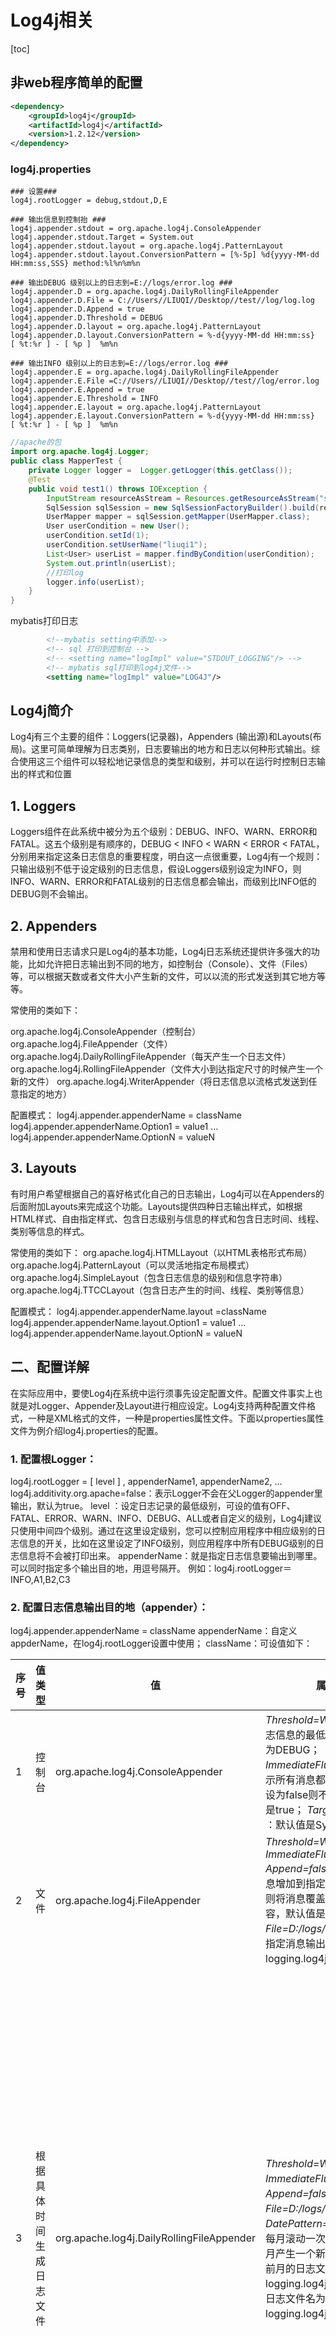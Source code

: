 # Log4j相关

[toc]

## 非web程序简单的配置

```xml
<dependency>
    <groupId>log4j</groupId>
    <artifactId>log4j</artifactId>
    <version>1.2.12</version>
</dependency>
```

### log4j.properties

```properties
### 设置###
log4j.rootLogger = debug,stdout,D,E

### 输出信息到控制抬 ###
log4j.appender.stdout = org.apache.log4j.ConsoleAppender
log4j.appender.stdout.Target = System.out
log4j.appender.stdout.layout = org.apache.log4j.PatternLayout
log4j.appender.stdout.layout.ConversionPattern = [%-5p] %d{yyyy-MM-dd HH:mm:ss,SSS} method:%l%n%m%n

### 输出DEBUG 级别以上的日志到=E://logs/error.log ###
log4j.appender.D = org.apache.log4j.DailyRollingFileAppender
log4j.appender.D.File = C://Users//LIUQI//Desktop//test//log/log.log
log4j.appender.D.Append = true
log4j.appender.D.Threshold = DEBUG 
log4j.appender.D.layout = org.apache.log4j.PatternLayout
log4j.appender.D.layout.ConversionPattern = %-d{yyyy-MM-dd HH:mm:ss}  [ %t:%r ] - [ %p ]  %m%n

### 输出INFO 级别以上的日志到=E://logs/error.log ###
log4j.appender.E = org.apache.log4j.DailyRollingFileAppender
log4j.appender.E.File =C://Users//LIUQI//Desktop//test//log/error.log 
log4j.appender.E.Append = true
log4j.appender.E.Threshold = INFO 
log4j.appender.E.layout = org.apache.log4j.PatternLayout
log4j.appender.E.layout.ConversionPattern = %-d{yyyy-MM-dd HH:mm:ss}  [ %t:%r ] - [ %p ]  %m%n
```

```java
//apache的包
import org.apache.log4j.Logger;
public class MapperTest {
    private Logger logger =  Logger.getLogger(this.getClass());
    @Test
    public void test1() throws IOException {
        InputStream resourceAsStream = Resources.getResourceAsStream("sqlMapConfig.xml");
        SqlSession sqlSession = new SqlSessionFactoryBuilder().build(resourceAsStream).openSession();
        UserMapper mapper = sqlSession.getMapper(UserMapper.class);
        User userCondition = new User();
        userCondition.setId(1);
        userCondition.setUserName("liuqi1");
        List<User> userList = mapper.findByCondition(userCondition);
        System.out.println(userList);
        //打印log
        logger.info(userList);
    }
}
```

mybatis打印日志

```xml
        <!--mybatis setting中添加-->
        <!-- sql 打印到控制台 -->
        <!-- <setting name="logImpl" value="STDOUT_LOGGING"/> -->
        <!-- mybatis sql打印到log4j文件-->
        <setting name="logImpl" value="LOG4J"/>
```



## Log4j简介

Log4j有三个主要的组件：Loggers(记录器)，Appenders (输出源)和Layouts(布局)。这里可简单理解为日志类别，日志要输出的地方和日志以何种形式输出。综合使用这三个组件可以轻松地记录信息的类型和级别，并可以在运行时控制日志输出的样式和位置

## 1. Loggers

Loggers组件在此系统中被分为五个级别：DEBUG、INFO、WARN、ERROR和FATAL。这五个级别是有顺序的，DEBUG < INFO < WARN < ERROR < FATAL，分别用来指定这条日志信息的重要程度，明白这一点很重要，Log4j有一个规则：只输出级别不低于设定级别的日志信息，假设Loggers级别设定为INFO，则INFO、WARN、ERROR和FATAL级别的日志信息都会输出，而级别比INFO低的DEBUG则不会输出。

## 2. Appenders

禁用和使用日志请求只是Log4j的基本功能，Log4j日志系统还提供许多强大的功能，比如允许把日志输出到不同的地方，如控制台（Console）、文件（Files）等，可以根据天数或者文件大小产生新的文件，可以以流的形式发送到其它地方等等。

常使用的类如下：

org.apache.log4j.ConsoleAppender（控制台）
org.apache.log4j.FileAppender（文件）
org.apache.log4j.DailyRollingFileAppender（每天产生一个日志文件）
org.apache.log4j.RollingFileAppender（文件大小到达指定尺寸的时候产生一个新的文件）
org.apache.log4j.WriterAppender（将日志信息以流格式发送到任意指定的地方）

配置模式：
log4j.appender.appenderName = className
log4j.appender.appenderName.Option1 = value1
…
log4j.appender.appenderName.OptionN = valueN

## 3. Layouts

有时用户希望根据自己的喜好格式化自己的日志输出，Log4j可以在Appenders的后面附加Layouts来完成这个功能。Layouts提供四种日志输出样式，如根据HTML样式、自由指定样式、包含日志级别与信息的样式和包含日志时间、线程、类别等信息的样式。

常使用的类如下：
org.apache.log4j.HTMLLayout（以HTML表格形式布局）
org.apache.log4j.PatternLayout（可以灵活地指定布局模式）
org.apache.log4j.SimpleLayout（包含日志信息的级别和信息字符串）
org.apache.log4j.TTCCLayout（包含日志产生的时间、线程、类别等信息）

配置模式：
log4j.appender.appenderName.layout =className
log4j.appender.appenderName.layout.Option1 = value1
…
log4j.appender.appenderName.layout.OptionN = valueN

## 二、配置详解

在实际应用中，要使Log4j在系统中运行须事先设定配置文件。配置文件事实上也就是对Logger、Appender及Layout进行相应设定。Log4j支持两种配置文件格式，一种是XML格式的文件，一种是properties属性文件。下面以properties属性文件为例介绍log4j.properties的配置。

### 1. 配置根Logger：

log4j.rootLogger = [ level ] , appenderName1, appenderName2, …
log4j.additivity.org.apache=false：表示Logger不会在父Logger的appender里输出，默认为true。
level ：设定日志记录的最低级别，可设的值有OFF、FATAL、ERROR、WARN、INFO、DEBUG、ALL或者自定义的级别，Log4j建议只使用中间四个级别。通过在这里设定级别，您可以控制应用程序中相应级别的日志信息的开关，比如在这里设定了INFO级别，则应用程序中所有DEBUG级别的日志信息将不会被打印出来。
appenderName：就是指定日志信息要输出到哪里。可以同时指定多个输出目的地，用逗号隔开。
例如：log4j.rootLogger＝INFO,A1,B2,C3

### 2. 配置日志信息输出目的地（appender）：

log4j.appender.appenderName = className
appenderName：自定义appderName，在log4j.rootLogger设置中使用；
className：可设值如下：

| 序号 | 值类型                                 | 值                                        | 属性值                                                       | 备注                                                         |
| ---- | -------------------------------------- | ----------------------------------------- | ------------------------------------------------------------ | ------------------------------------------------------------ |
| 1    | 控制台                                 | org.apache.log4j.ConsoleAppender          | *Threshold=WARN* ：指定日志信息的最低输出级别，默认为DEBUG； *ImmediateFlush=true* ：表示所有消息都会被立即输出，设为false则不输出，默认值是true； *Target=System.err* ：默认值是System.out。 |                                                              |
| 2    | 文件                                   | org.apache.log4j.FileAppender             | *Threshold=WARN*; *ImmediateFlush=true*; *Append=false*：true表示消息增加到指定文件中，false则将消息覆盖指定的文件内容，默认值是true; *File=D:/logs/logging.log4j*：指定消息输出到logging.log4j文件中。 |                                                              |
| 3    | 根据具体时间生成日志文件               | org.apache.log4j.DailyRollingFileAppender | *Threshold=WARN*； *ImmediateFlush=true*； *Append=false*； *File=D:/logs/logging.log4j*； *DatePattern=’.'yyyy-MM*：每月滚动一次日志文件，即每月产生一个新的日志文件。当前月的日志文件名为logging.log4j，前一个月的日志文件名为logging.log4j.yyyy-MM。 | 另外，也可以指定按周、天、时、分等来滚动日志文件，对应的格式如下： ’.‘yyyy-MM：每月 ’.‘yyyy-ww：每周 ’.‘yyyy-MM-dd：每天 ’.‘yyyy-MM-dd-a：每天两次 ’.‘yyyy-MM-dd-HH：每小时 ’.'yyyy-MM-dd-HH-mm：每分钟 |
| 4    | 根据指定大小生成日志文件               | org.apache.log4j.RollingFileAppender      | *Threshold=WARN*； *ImmediateFlush=true*； *Append=false*； *File=D:/logs/logging.log4j*； *MaxFileSize=100KB*：后缀可以是KB, MB 或者GB。在日志文件到达该大小时，将会自动滚动，即将原来的内容移到logging.log4j.1文件中； *MaxBackupIndex=2*：指定可以产生的滚动文件的最大数，例如，设为2则可以产生logging.log4j.1，logging.log4j.2两个滚动文件和一个logging.log4j文件。 |                                                              |
| 5    | 将日志信息以流格式发送到任意指定的地方 | org.apache.log4j.WriterAppender           | ？                                                           |                                                              |

### 3. 配置日志信息的输出格式（Layout）：

log4j.appender.appenderName.layout=className
className：可设值如下：

| 序号 | 类型                                   | 值                             | 属性                                                         |
| ---- | -------------------------------------- | ------------------------------ | ------------------------------------------------------------ |
| 1    | 以HTML表格形式布局                     | org.apache.log4j.HTMLLayout    | *LocationInfo=true*：输出java文件名称和行号，默认值是false; *Title=My Logging*： 默认值是Log4J Log Messages。 |
| 2    | 可以灵活地指定布局模式                 | org.apache.log4j.PatternLayout | *ConversionPattern=%m%n*：设定以怎样的格式显示消息。         |
| 3    | 包含日志信息的级别和信息字符串         | org.apache.log4j.SimpleLayout  | ?                                                            |
| 4    | 包含日志产生的时间、线程、类别等等信息 | org.apache.log4j.TTCCLayout    | ?                                                            |

**格式化符号说明：**

| 符号 | 说明                                                         |
| ---- | ------------------------------------------------------------ |
| %p   | 输出日志信息的优先级，即DEBUG，INFO，WARN，ERROR，FATAL。    |
| %d   | 输出日志时间点的日期或时间，默认格式为ISO8601，也可以在其后指定格式，如：%d{yyyy/MM/dd HH:mm:ss,SSS}。 |
| %r   | 输出自应用程序启动到输出该log信息耗费的毫秒数。              |
| %t   | 输出产生该日志事件的线程名。                                 |
| %l   | 输出日志事件的发生位置，相当于%c.%M(%F:%L)的组合，包括类全名、方法、文件名以及在代码中的行数。 例如：test.TestLog4j.main(TestLog4j.java:10)。 |
| %c   | 输出日志信息所属的类目，通常就是所在类的全名。               |
| %M   | 输出产生日志信息的方法名。                                   |
| %F   | 输出日志消息产生时所在的文件名称。                           |
| %L   | 输出代码中的行号。                                           |
| %m   | 输出代码中指定的具体日志信息。                               |
| %n   | 输出一个回车换行符，Windows平台为"rn"，Unix平台为"n"。       |
| %x   | 输出和当前线程相关联的NDC(嵌套诊断环境)，尤其用到像java servlets这样的多客户多线程的应用中。 |
| %%   | 输出一个"%"字符。                                            |

另外，还可以在%与格式字符之间加上修饰符来控制其最小长度、最大长度、和文本的对齐方式。如：

- 1. c：指定输出category的名称，最小的长度是20，如果category的名称长度小于20的话，默认的情况下右对齐。
- 1. %-20c："-"号表示左对齐。
- 1. %.30c：指定输出category的名称，最大的长度是30，如果category的名称长度大于30的话，就会将左边多出的字符截掉，但小于30的话也不会补空格。

## 三、log4j.properties

### 1. log4j.properties配置代码

```properties
#Configure root Logger
log4j.rootLogger=DEBUG,console,D,E
#Indicates that Logger will not output in the appender of parent Logger, defaults to true
log4j.additivity.org.apache=false

############## console: console print ##################
log4j.appender.console=org.apache.log4j.ConsoleAppender
log4j.appender.console.Threshold=DEBUG
log4j.appender.console.Target=System.out
log4j.appender.console.layout=org.apache.log4j.PatternLayout
log4j.appender.console.layout.ConversionPattern=%d{yyyy-MM-dd HH:mm:ss,SSSSSS} [%-5p] [%l]:%m%n

############## D: DEBUG file save ##################
log4j.appender.D=org.apache.log4j.DailyRollingFileAppender
log4j.appender.D.Threshold=DEBUG
log4j.appender.D.ImmediateFlush=true
log4j.appender.D.Append=true
log4j.appender.D.File=${webapp.root}/WEB-INF/log/myweb.log
log4j.appender.D.DatePattern='.'yyyy-MM-dd
log4j.appender.D.layout=org.apache.log4j.PatternLayout
log4j.appender.D.layout.ConversionPattern=%d [%-5p] %l: %m %x %n

############## E: ERROR file save ##################
log4j.appender.E=org.apache.log4j.RollingFileAppender
log4j.appender.E.Threshold=ERROR
log4j.appender.E.ImmediateFlush=true
log4j.appender.E.Append=true
log4j.appender.E.File=${webapp.root}/WEB-INF/log/error.log
log4j.appender.E.MaxFileSize=100KB
log4j.appender.E.MaxBackupIndex=50
log4j.appender.E.layout=org.apache.log4j.PatternLayout
log4j.appender.E.layout.ConversionPattern=[%-5p] %d{yyyy-MM-dd HH:mm:ss,SSSSSS} [%r<--->%t] [%l]:%m --> %x %n
```

其中${webapp.root}为javaweb项目根路径

**注**：
系统默认把web目录的路径压入一个叫webapp.root的系统变量中。

手动更改方式如下：
在web.xml 中配置

```xml
<!-- 配置javaweb项目根目录参数 key 名称 -->
<context-param>     
    <param-name>webAppRootKey</param-name>     
    <param-value>myweb.root</param-value>     
</context-param> 
```

### 2. javaweb项目SSM框架集成配置代码

仅需在 **web.xml** 中添加如下代码：

```xml
	<!--log4j配置文件加载 -->
	<context-param>
		<param-name>log4jConfigLocation</param-name>
		<param-value>classpath:config/log4j.properties</param-value>
	</context-param>

	<!--spring log4j监听器 -->
	<listener>
		<listener-class>org.springframework.web.util.Log4jConfigListener</listener-class>
	</listener>
```

### 3. Mybatis框架控制台打印SQL

在Mybatis配置文件中添加如下代码可实现

```xml
	<settings>
        <!-- 打印sql日志 -->
        <setting name="logImpl" value="STDOUT_LOGGING" />
    </settings>
```

mybatis的日志打印方式比较多，SLF4J | LOG4J | LOG4J2 | JDK_LOGGING | COMMONS_LOGGING | STDOUT_LOGGING | NO_LOGGING，可以根据自己的需要进行配置

**SpringBoot** application.properties 配置

\#设置包下日志打印类型 ，不设置默认sql语句不打印
logging.level.com.xxx.service=INFO
logging.level.com.xxx.dao=DEBUG
\#设置日志打印目录和名称
logging.file=logs/xxx.log
